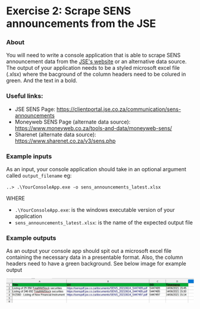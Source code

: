 # Exercise 2: Scrape SENS announcements from the JSE

### About



You will need to write a console application that is able to scrape SENS announcement data from the [JSE's website](https://clientportal.jse.co.za/communication/sens-announcements) or an alternative data source.
The output of your application needs to be a styled microsoft excel file (.xlsx) where the bacground of the column headers need to be colured in green.
And the text in a bold. 


### Useful links:
* JSE SENS Page: https://clientportal.jse.co.za/communication/sens-announcements
* Moneyweb SENS Page (alternate data source): https://www.moneyweb.co.za/tools-and-data/moneyweb-sens/
* Sharenet (alternate data source): https://www.sharenet.co.za/v3/sens.php



### Example inputs
As an input, your console application should take in an optional argument called `output_filename` eg:

```
..> .\YourConsoleApp.exe -o sens_announcements_latest.xlsx
```
WHERE
* `.\YourConsoleApp.exe`: is the windows executable version of your application
* `sens_announcements_latest.xlsx`: is the name of the expected output file

### Example outputs
As an output your console app should spit out a microsoft excel file containing the necessary data in a presentable format. Also, the column headers need to have a green background. See below image for example output

![alt text](https://github.com/Jadon-Jesse/exercise-2/blob/master/ex2_example_out.jpg?raw=true)